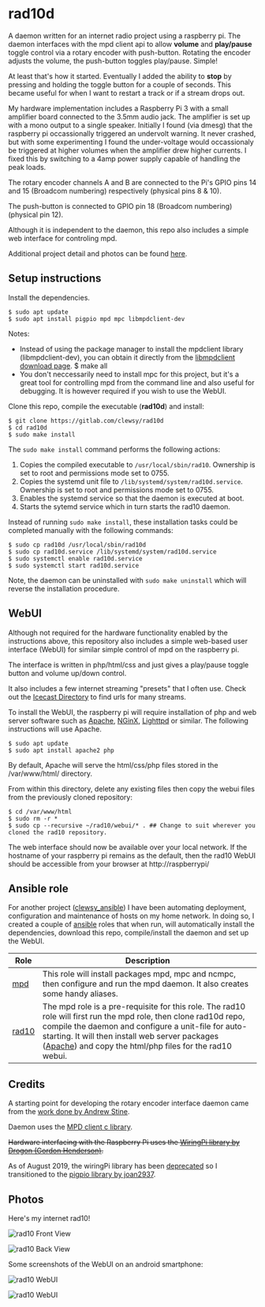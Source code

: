 # rad10d
A daemon written for an internet radio project using a raspberry pi.  The daemon interfaces with the mpd client api to allow **volume** and **play/pause** toggle control via a rotary encoder with push-button.  Rotating the encoder adjusts the volume, the push-button toggles play/pause.  Simple!  

At least that's how it started.  Eventually I added the ability to **stop** by pressing and holding the toggle button for a couple of seconds.  This became useful for when I want to restart a track or if a stream drops out.

My hardware implementation includes a Raspberry Pi 3 with a small amplifier board connected to the 3.5mm audio jack.  The amplifier is set up with a mono output to a single speaker.  Initially I found (via dmesg) that the raspberry pi occassionally triggered an undervolt warning.  It never crashed, but with some experimenting I found the under-voltage would occassionaly be triggered at higher volumes when the amplifier drew higher currents.  I fixed this by switching to a 4amp  power supply capable of handling the peak loads.

The rotary encoder channels A and B are connected to the Pi's GPIO pins 14 and 15 (Broadcom numbering) respectively (physical pins 8 & 10).  

The push-button is connected to GPIO pin 18 (Broadcom numbering) (physical pin 12).  

Although it is independent to the daemon, this repo also includes a simple web interface for controling mpd.

Additional project detail and photos can be found [here][link_clews_projects_rad10].

## Setup instructions
Install the dependencies.
```shell
$ sudo apt update
$ sudo apt install pigpio mpd mpc libmpdclient-dev
```
Notes:
* Instead of using the package manager to install the mpdclient library (libmpdclient-dev), you can obtain it directly from the [libmpdclient download page][link_web_libmpdclient_download].
$ make all
* You don't neccessarily need to install mpc for this project, but it's a great tool for controlling mpd from the command line and also useful for debugging.  It is however required if you wish to use the WebUI.

Clone this repo, compile the executable (**rad10d**) and install:
```shell
$ git clone https://gitlab.com/clewsy/rad10d
$ cd rad10d
$ sudo make install
```
The `sudo make install` command performs the following actions:
1. Copies the compiled executable to `/usr/local/sbin/rad10`.  Ownership is set to root and permissions mode set to 0755.
2. Copies the systemd unit file to `/lib/systemd/system/rad10d.service`.  Ownership is set to root and permissions mode set to 0755.
3. Enables the systemd service so that the daemon is executed at boot.
4. Starts the sytemd service which in turn starts the rad10 daemon.

Instead of running `sudo make install`, these installation tasks could be completed manually with the following commands:
```shell
$ sudo cp rad10d /usr/local/sbin/rad10d
$ sudo cp rad10d.service /lib/systemd/system/rad10d.service
$ sudo systemctl enable rad10d.service
$ sudo systemctl start rad10d.service
```

Note, the daemon can be uninstalled with `sudo make uninstall` which will reverse the installation procedure.

## WebUI
Although not required for the hardware functionality enabled by the instructions above, this repository also includes a simple web-based user interface (WebUI) for similar simple control of mpd on the raspberry pi.  

The interface is written in php/html/css and just gives a play/pause toggle button and volume up/down control.  

It also includes a few internet streaming "presets" that I often use.  Check out the [Icecast Directory][link_web_icecast_directory] to find urls for many streams.

To install the WebUI, the raspberry pi will require installation of php and web server software such as [Apache][link_web_apache], [NGinX][link_web_nginx], [Lighttpd][link_web_lighttpd] or similar.  The following instructions will use Apache.

```shell
$ sudo apt update
$ sudo apt install apache2 php
```
By default, Apache will serve the html/css/php files stored in the /var/www/html/ directory.

From within this directory, delete any existing files then copy the webui files from the previously cloned repository:

```shell
$ cd /var/www/html
$ sudo rm -r *
$ sudo cp --recursive ~/rad10/webui/* .	## Change to suit wherever you cloned the rad10 repository. 
```
The web interface should now be available over your local network.  If the hostname of your raspberry pi remains as the default, then the rad10 WebUI should be accessible from your browser at http://raspberrypi/

## Ansible role
For another project ([clewsy_ansible][link_gitlab_clewsy_clewsy_ansible]) I have been automating deployment, configuration and maintenance of hosts on my home network.  In doing so, I created a couple of [ansible][link_web_ansible] roles that when run, will automatically install the dependencies, download this repo, compile/install the daemon and set up the WebUI.

|Role							|Description																																					|
|-------------------------------------------------------|---------------------------------------------------------------------------------------------------------------------------------------------------------------------------------------------------------------------------------------------------------------------------------------------------------------|
|[mpd][link_gitlab_clewsy_clewsy_ansible_roles_mpd]	|This role will install packages mpd, mpc and ncmpc, then configure and run the mpd daemon.  It also creates some handy aliases.																										|
|[rad10][link_gitlab_clewsy_clewsy_ansible_roles_rad10]	|The mpd role is a pre-requisite for this role.  The rad10 role will first run the mpd role, then clone rad10d repo, compile the daemon and configure a unit-file for auto-starting.  It will then install web server packages ([Apache][link_web_apache]) and copy the html/php files for the rad10 webui.	|

## Credits
A starting point for developing the rotary encoder interface daemon came from the [work done by Andrew Stine][link_web_andrew_stine].  

Daemon uses the [MPD client c library][link_web_libmpdclient_library].  

~~Hardware interfacing with the Raspberry Pi uses the [WiringPi library by Drogon (Gordon Henderson)][link_web_wiringpi].~~  

As of August 2019, the wiringPi library has been [deprecated][link_web_wiringpi_deprecated] so I transitioned to the [pigpio library by joan2937][link_web_pigpio].  

## Photos
Here's my internet rad10!

![rad10 Front View][image_rad10_front]

![rad10 Back View][image_rad10_back]

Some screenshots of the WebUI on an android smartphone:

![rad10 WebUI][image_rad10_webui_1]

![rad10 WebUI][image_rad10_webui_2]

[link_clews_projects_rad10]:https://clews.pro/projects/rad10.php

[link_gitlab_clewsy_clewsy_ansible]:https://gitlab.com/clewsy/clewsy_ansible
[link_gitlab_clewsy_clewsy_ansible_roles_mpd]:https://gitlab.com/clewsy/clewsy_ansible/-/tree/master/roles/mpd
[link_gitlab_clewsy_clewsy_ansible_roles_rad10]:https://gitlab.com/clewsy/clewsy_ansible/-/tree/master/roles/rad10

[link_web_andrew_stine]:https://github.com/astine/rotaryencoder/blob/master/rotaryencoder.c
[link_web_ansible]:https://docs.ansible.com/
[link_web_apache]:https://httpd.apache.org/
[link_web_icecast_directory]:https://dir.xiph.org/
[link_web_libmpdclient_download]:https://musicpd.org/libs/libmpdclient/
[link_web_libmpdclient_library]:https://www.musicpd.org/doc/libmpdclient/index.html
[link_web_lighttpd]:https://www.lighttpd.net/
[link_web_nginx]:https://nginx.org/
[link_web_pigpio]:http://abyz.me.uk/rpi/pigpio/index.html
[link_web_wiringpi]:http://wiringpi.com/
[link_web_wiringpi_deprecated]:http://wiringpi.com/wiringpi-deprecated/

[image_rad10_back]:/images/rad10_back.jpg
[image_rad10_front]:/images/rad10_front.jpg
[image_rad10_webui_1]:/images/rad10_webui_1.png
[image_rad10_webui_2]:/images/rad10_webui_2.png
